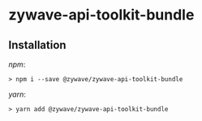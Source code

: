 # zywave-api-toolkit-bundle

## Installation

_npm_:

```shell
> npm i --save @zywave/zywave-api-toolkit-bundle
```

_yarn_:

```shell
> yarn add @zywave/zywave-api-toolkit-bundle
```


